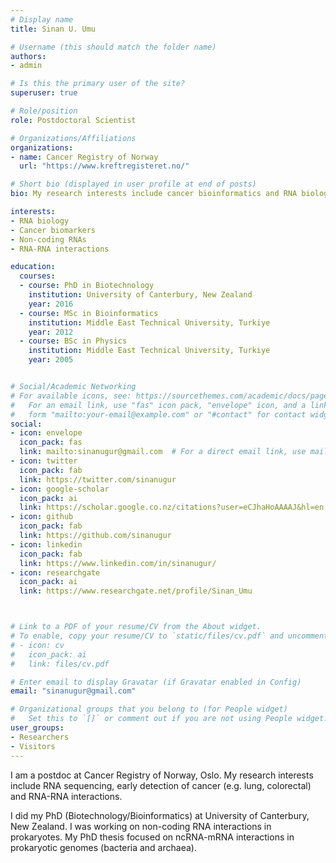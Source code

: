 ```yaml
---
# Display name
title: Sinan U. Umu

# Username (this should match the folder name)
authors:
- admin

# Is this the primary user of the site?
superuser: true

# Role/position
role: Postdoctoral Scientist 

# Organizations/Affiliations
organizations:
- name: Cancer Registry of Norway
  url: "https://www.kreftregisteret.no/"

# Short bio (displayed in user profile at end of posts)
bio: My research interests include cancer bioinformatics and RNA biology. 

interests:
- RNA biology
- Cancer biomarkers
- Non-coding RNAs
- RNA-RNA interactions

education:
  courses:
  - course: PhD in Biotechnology
    institution: University of Canterbury, New Zealand
    year: 2016
  - course: MSc in Bioinformatics
    institution: Middle East Technical University, Turkiye
    year: 2012
  - course: BSc in Physics
    institution: Middle East Technical University, Turkiye
    year: 2005


# Social/Academic Networking
# For available icons, see: https://sourcethemes.com/academic/docs/page-builder/#icons
#   For an email link, use "fas" icon pack, "envelope" icon, and a link in the
#   form "mailto:your-email@example.com" or "#contact" for contact widget.
social:
- icon: envelope
  icon_pack: fas
  link: mailto:sinanugur@gmail.com  # For a direct email link, use mailto:test@example.org.
- icon: twitter
  icon_pack: fab
  link: https://twitter.com/sinanugur
- icon: google-scholar
  icon_pack: ai
  link: https://scholar.google.co.nz/citations?user=eCJhaHoAAAAJ&hl=en
- icon: github
  icon_pack: fab
  link: https://github.com/sinanugur
- icon: linkedin
  icon_pack: fab
  link: https://www.linkedin.com/in/sinanugur/
- icon: researchgate
  icon_pack: ai
  link: https://www.researchgate.net/profile/Sinan_Umu



# Link to a PDF of your resume/CV from the About widget.
# To enable, copy your resume/CV to `static/files/cv.pdf` and uncomment the lines below.
# - icon: cv
#   icon_pack: ai
#   link: files/cv.pdf

# Enter email to display Gravatar (if Gravatar enabled in Config)
email: "sinanugur@gmail.com"

# Organizational groups that you belong to (for People widget)
#   Set this to `[]` or comment out if you are not using People widget.
user_groups:
- Researchers
- Visitors
---
```


I am a postdoc at Cancer Registry of Norway, Oslo. My research interests include RNA sequencing, early detection of cancer (e.g. lung, colorectal) and RNA-RNA interactions.

I did my PhD (Biotechnology/Bioinformatics) at University of Canterbury, New Zealand. I was working on non-coding RNA interactions in prokaryotes. My PhD thesis focused on ncRNA-mRNA interactions in prokaryotic genomes (bacteria and archaea).
